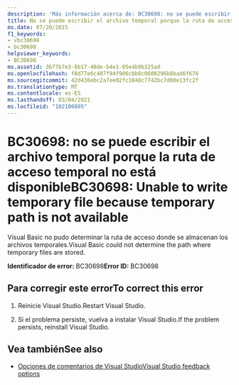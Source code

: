 ```yaml
---
description: 'Más información acerca de: BC30698: no se puede escribir el archivo temporal porque la ruta de acceso temporal no está disponible'
title: No se puede escribir el archivo temporal porque la ruta de acceso temporal no está disponible
ms.date: 07/20/2015
f1_keywords:
- vbc30698
- bc30698
helpviewer_keywords:
- BC30698
ms.assetid: 3b77b7e3-8b17-40de-b4e1-05e4b9b325ad
ms.openlocfilehash: f8d77e6c407f94f906cbb8c0600296b8bad6f676
ms.sourcegitcommit: 42d436ebc2a7ee02fc1848c7742bc7d80e13fc2f
ms.translationtype: MT
ms.contentlocale: es-ES
ms.lasthandoff: 03/04/2021
ms.locfileid: "102106805"
---
```

# <a name="bc30698-unable-to-write-temporary-file-because-temporary-path-is-not-available"></a><span data-ttu-id="0e1c7-103">BC30698: no se puede escribir el archivo temporal porque la ruta de acceso temporal no está disponible</span><span class="sxs-lookup"><span data-stu-id="0e1c7-103">BC30698: Unable to write temporary file because temporary path is not available</span></span>

<span data-ttu-id="0e1c7-104">Visual Basic no pudo determinar la ruta de acceso donde se almacenan los archivos temporales.</span><span class="sxs-lookup"><span data-stu-id="0e1c7-104">Visual Basic could not determine the path where temporary files are stored.</span></span>

 <span data-ttu-id="0e1c7-105">**Identificador de error:** BC30698</span><span class="sxs-lookup"><span data-stu-id="0e1c7-105">**Error ID:** BC30698</span></span>

## <a name="to-correct-this-error"></a><span data-ttu-id="0e1c7-106">Para corregir este error</span><span class="sxs-lookup"><span data-stu-id="0e1c7-106">To correct this error</span></span>

1. <span data-ttu-id="0e1c7-107">Reinicie Visual Studio.</span><span class="sxs-lookup"><span data-stu-id="0e1c7-107">Restart Visual Studio.</span></span>

2. <span data-ttu-id="0e1c7-108">Si el problema persiste, vuelva a instalar Visual Studio.</span><span class="sxs-lookup"><span data-stu-id="0e1c7-108">If the problem persists, reinstall Visual Studio.</span></span>

## <a name="see-also"></a><span data-ttu-id="0e1c7-109">Vea también</span><span class="sxs-lookup"><span data-stu-id="0e1c7-109">See also</span></span>

- [<span data-ttu-id="0e1c7-110">Opciones de comentarios de Visual Studio</span><span class="sxs-lookup"><span data-stu-id="0e1c7-110">Visual Studio feedback options</span></span>](/visualstudio/ide/feedback-options)
